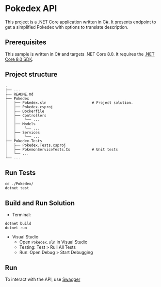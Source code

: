 ﻿# Pokedex API

This project is a .NET Core application written in C#. It presents endpoint to get a simplified Pokedex with options to translate description.
## Prerequisites

This sample is written in C# and targets .NET Core 8.0. It requires the [.NET Core 8.0 SDK](https://dotnet.microsoft.com/en-us/download).
## Project structure
```console
.
├── ...
├── README.md
├── Pokedex                    
│   ├── Pokedex.sln                     # Project solution.
│   ├── Pokedex.csproj
│   ├── Dockerfile
│   ├── Controllers
│   │    └── ...  
│   ├── Models
│   │    └── ...
│   ├── Services
│   │    └── ...
├── Pokedex.Tests
│   ├── Pokedex.Tests.csproj
│   ├── PokemonServiceTests.Cs          # Unit tests
│   └── ...
└── ...
```
## Run Tests
```console
cd ./Pokedex/
dotnet test
```

## Build and Run Solution

- Terminal:
```console
dotnet build
dotnet run
```
- Visual Studio
    - Open ```Pokedex.sln``` in Visual Studio
    - Testing: Test > Rull All Tests
    - Run: Open Debug > Start Debugging  
## Run
To interact with the API, use [Swagger](http://localhost:5000/swagger)